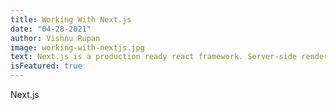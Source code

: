 ```yaml
---
title: Working With Next.js
date: "04-28-2021"
author: Vishnu Rupan
image: working-with-nextjs.jpg
text: Next.js is a production ready react framework. Server-side rendering has many advantages...
isFeatured: true
---
```


Next.js
